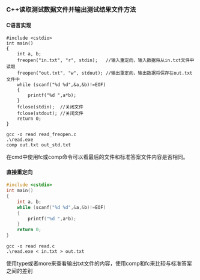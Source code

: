 ### C++读取测试数据文件并输出测试结果文件方法

#### C语言实现
```
#include <cstdio>
int main()
{
    int a, b;
    freopen("in.txt", "r", stdin);   //输入重定向，输入数据将从in.txt文件中读取
    freopen("out.txt", "w", stdout); //输出重定向，输出数据将保存在out.txt文件中
    while (scanf("%d %d",&a,&b)!=EOF)
    {
        printf("%d ",a*b);
    }
    fclose(stdin);  //关闭文件
    fclose(stdout); //关闭文件
    return 0;
}
```
```shell
gcc -o read read_freopen.c 
.\read.exe
comp out.txt out_std.txt
```
在cmd中使用fc或comp命令可以看最后的文件和标准答案文件内容是否相同。
#### 直接重定向
```cpp
#include <cstdio>
int main()
{
    int a, b;
    while (scanf("%d %d",&a,&b)!=EOF)
    {
        printf("%d ",a*b);
    }
    return 0;
}
```
```
gcc -o read read.c
.\read.exe < in.txt > out.txt
```
使用type或者more来查看输出txt文件的内容，使用comp和fc来比较与标准答案之间的差别
